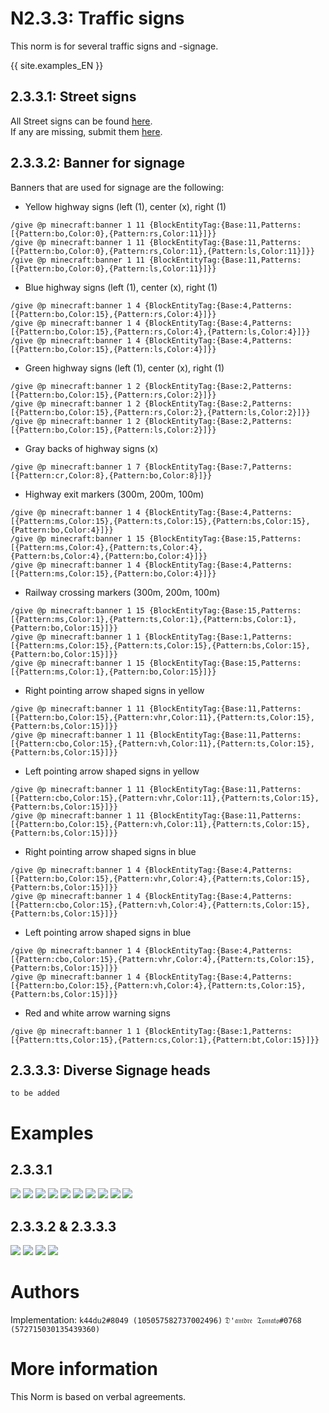 # N2.3.3: Traffic signs

This norm is for several traffic signs and -signage.

{{ site.examples_EN }}

## 2.3.3.1: Street signs

All Street signs can be found [here](/EN/N6/1/1).       
If any are missing, submit them [here](https://forms.gle/THsa88phkL3LLLpMA).

## 2.3.3.2: Banner for signage

Banners that are used for signage are the following:

* Yellow highway signs (left (1), center (x), right (1)
```
/give @p minecraft:banner 1 11 {BlockEntityTag:{Base:11,Patterns:[{Pattern:bo,Color:0},{Pattern:rs,Color:11}]}}
/give @p minecraft:banner 1 11 {BlockEntityTag:{Base:11,Patterns:[{Pattern:bo,Color:0},{Pattern:rs,Color:11},{Pattern:ls,Color:11}]}}
/give @p minecraft:banner 1 11 {BlockEntityTag:{Base:11,Patterns:[{Pattern:bo,Color:0},{Pattern:ls,Color:11}]}}
```

* Blue highway signs (left (1), center (x), right (1)
```
/give @p minecraft:banner 1 4 {BlockEntityTag:{Base:4,Patterns:[{Pattern:bo,Color:15},{Pattern:rs,Color:4}]}}
/give @p minecraft:banner 1 4 {BlockEntityTag:{Base:4,Patterns:[{Pattern:bo,Color:15},{Pattern:rs,Color:4},{Pattern:ls,Color:4}]}}
/give @p minecraft:banner 1 4 {BlockEntityTag:{Base:4,Patterns:[{Pattern:bo,Color:15},{Pattern:ls,Color:4}]}}
```

* Green highway signs (left (1), center (x), right (1)
```
/give @p minecraft:banner 1 2 {BlockEntityTag:{Base:2,Patterns:[{Pattern:bo,Color:15},{Pattern:rs,Color:2}]}}
/give @p minecraft:banner 1 2 {BlockEntityTag:{Base:2,Patterns:[{Pattern:bo,Color:15},{Pattern:rs,Color:2},{Pattern:ls,Color:2}]}}
/give @p minecraft:banner 1 2 {BlockEntityTag:{Base:2,Patterns:[{Pattern:bo,Color:15},{Pattern:ls,Color:2}]}}
```

* Gray backs of highway signs (x)
```
/give @p minecraft:banner 1 7 {BlockEntityTag:{Base:7,Patterns:[{Pattern:cr,Color:8},{Pattern:bo,Color:8}]}}
```

* Highway exit markers (300m, 200m, 100m)
```
/give @p minecraft:banner 1 4 {BlockEntityTag:{Base:4,Patterns:[{Pattern:ms,Color:15},{Pattern:ts,Color:15},{Pattern:bs,Color:15},{Pattern:bo,Color:4}]}}
/give @p minecraft:banner 1 15 {BlockEntityTag:{Base:15,Patterns:[{Pattern:ms,Color:4},{Pattern:ts,Color:4},
{Pattern:bs,Color:4},{Pattern:bo,Color:4}]}}
/give @p minecraft:banner 1 4 {BlockEntityTag:{Base:4,Patterns:[{Pattern:ms,Color:15},{Pattern:bo,Color:4}]}}
```

* Railway crossing markers (300m, 200m, 100m)
```
/give @p minecraft:banner 1 15 {BlockEntityTag:{Base:15,Patterns:[{Pattern:ms,Color:1},{Pattern:ts,Color:1},{Pattern:bs,Color:1},{Pattern:bo,Color:15}]}}
/give @p minecraft:banner 1 1 {BlockEntityTag:{Base:1,Patterns:[{Pattern:ms,Color:15},{Pattern:ts,Color:15},{Pattern:bs,Color:15},{Pattern:bo,Color:15}]}}
/give @p minecraft:banner 1 15 {BlockEntityTag:{Base:15,Patterns:[{Pattern:ms,Color:1},{Pattern:bo,Color:15}]}}
```

* Right pointing arrow shaped signs in yellow
```
/give @p minecraft:banner 1 11 {BlockEntityTag:{Base:11,Patterns:[{Pattern:bo,Color:15},{Pattern:vhr,Color:11},{Pattern:ts,Color:15},{Pattern:bs,Color:15}]}}
/give @p minecraft:banner 1 11 {BlockEntityTag:{Base:11,Patterns:[{Pattern:cbo,Color:15},{Pattern:vh,Color:11},{Pattern:ts,Color:15},{Pattern:bs,Color:15}]}}
```

* Left pointing arrow shaped signs in yellow
```
/give @p minecraft:banner 1 11 {BlockEntityTag:{Base:11,Patterns:[{Pattern:cbo,Color:15},{Pattern:vhr,Color:11},{Pattern:ts,Color:15},{Pattern:bs,Color:15}]}}
/give @p minecraft:banner 1 11 {BlockEntityTag:{Base:11,Patterns:[{Pattern:bo,Color:15},{Pattern:vh,Color:11},{Pattern:ts,Color:15},{Pattern:bs,Color:15}]}}
```

* Right pointing arrow shaped signs in blue
```
/give @p minecraft:banner 1 4 {BlockEntityTag:{Base:4,Patterns:[{Pattern:bo,Color:15},{Pattern:vhr,Color:4},{Pattern:ts,Color:15},{Pattern:bs,Color:15}]}}
/give @p minecraft:banner 1 4 {BlockEntityTag:{Base:4,Patterns:[{Pattern:cbo,Color:15},{Pattern:vh,Color:4},{Pattern:ts,Color:15},{Pattern:bs,Color:15}]}}
```

* Left pointing arrow shaped signs in blue
```
/give @p minecraft:banner 1 4 {BlockEntityTag:{Base:4,Patterns:[{Pattern:cbo,Color:15},{Pattern:vhr,Color:4},{Pattern:ts,Color:15},{Pattern:bs,Color:15}]}}
/give @p minecraft:banner 1 4 {BlockEntityTag:{Base:4,Patterns:[{Pattern:bo,Color:15},{Pattern:vh,Color:4},{Pattern:ts,Color:15},{Pattern:bs,Color:15}]}}
```

* Red and white arrow warning signs
```
/give @p minecraft:banner 1 1 {BlockEntityTag:{Base:1,Patterns:[{Pattern:tts,Color:15},{Pattern:cs,Color:1},{Pattern:bt,Color:15}]}}
```

## 2.3.3.3: Diverse Signage heads
```to be added```

# Examples

## 2.3.3.1
![](https://cdn.discordapp.com/attachments/708274594414592031/716985709357039687/2020-06-02_12.12.33.png)
![](https://cdn.discordapp.com/attachments/708274594414592031/716985710674182165/2020-06-02_12.12.39.png)
![](https://cdn.discordapp.com/attachments/708274594414592031/716985711902851082/2020-06-02_12.12.42.png)
![](https://cdn.discordapp.com/attachments/708274594414592031/716985715485048923/2020-06-02_12.12.49.png)
![](https://cdn.discordapp.com/attachments/708274594414592031/716985718093643801/2020-06-02_12.12.52.png)
![](https://cdn.discordapp.com/attachments/708274594414592031/716985718802612324/2020-06-02_12.12.57.png)
![](https://cdn.discordapp.com/attachments/708274594414592031/716985719805050940/2020-06-02_12.13.02.png)
![](https://cdn.discordapp.com/attachments/708274594414592031/716985721633767434/2020-06-02_12.13.10.png)
![](https://cdn.discordapp.com/attachments/708274594414592031/716985723009499166/2020-06-02_12.13.12.png)
![](https://cdn.discordapp.com/attachments/708274594414592031/716985724515385385/2020-06-02_12.13.16.png)

## 2.3.3.2 & 2.3.3.3
![](https://cdn.discordapp.com/attachments/708274594414592031/716595017577136168/2020-06-01_10.20.24.png)
![](https://cdn.discordapp.com/attachments/708274594414592031/716595020299370551/2020-06-01_10.20.33.png)
![](https://cdn.discordapp.com/attachments/708274594414592031/716595021419118592/2020-06-01_10.20.28.png)
![](https://cdn.discordapp.com/attachments/708274594414592031/716985756010283078/2020-06-02_12.13.24.png)

# Authors

Implementation:
`k44du2#8049 (105057582737002496)`
`𝔇'𝔞𝔪𝔡𝔯𝔢 𝔗𝔬𝔪𝔞𝔱𝔬#0768 (572715030135439360)`

# More information

This Norm is based on verbal agreements.
